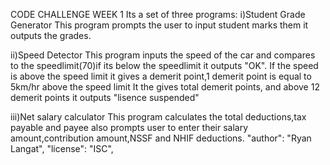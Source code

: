 CODE CHALLENGE WEEK 1
Its a set of three programs:
i)Student Grade Generator
This program prompts the user to input student marks them it outputs the grades.

ii)Speed Detector
This program inputs the speed of the car and compares to the speedlimit(70)if its below the speedlimit it outputs "OK".
If the speed is above the speed limit it gives a demerit point,1 demerit point is equal to 5km/hr above the speed limit 
It the gives total demerit points, and above 12 demerit points it outputs "lisence suspended"

iii)Net salary calculator
This program calculates the total deductions,tax payable and payee
also prompts user to enter their salary amount,contribution amount,NSSF and NHIF deductions.
 "author": "Ryan Langat",
  "license": "ISC",
